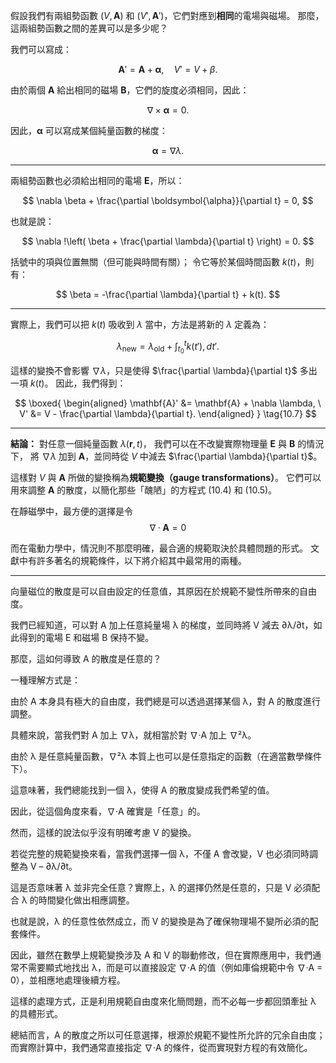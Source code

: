 
假設我們有兩組勢函數 $(V, \mathbf{A})$ 和 $(V', \mathbf{A}')$，它們對應到**相同**的電場與磁場。
那麼，這兩組勢函數之間的差異可以是多少呢？

我們可以寫成：

$$
\mathbf{A}' = \mathbf{A} + \boldsymbol{\alpha}, \quad V' = V + \beta.
$$

由於兩個 $\mathbf{A}$ 給出相同的磁場 $\mathbf{B}$，它們的旋度必須相同，因此：

$$
\nabla \times \boldsymbol{\alpha} = 0.
$$

因此，$\boldsymbol{\alpha}$ 可以寫成某個純量函數的梯度：

$$
\boldsymbol{\alpha} = \nabla \lambda.
$$

---

兩組勢函數也必須給出相同的電場 $\mathbf{E}$，所以：

$$
\nabla \beta + \frac{\partial \boldsymbol{\alpha}}{\partial t} = 0,
$$

也就是說：

$$
\nabla !\left( \beta + \frac{\partial \lambda}{\partial t} \right) = 0.
$$

括號中的項與位置無關（但可能與時間有關）；
令它等於某個時間函數 $k(t)$，則有：

$$
\beta = -\frac{\partial \lambda}{\partial t} + k(t).
$$

---

實際上，我們可以把 $k(t)$ 吸收到 $\lambda$ 當中，方法是將新的 $\lambda$ 定義為：

$$
\lambda_{\text{new}} = \lambda_{\text{old}} + \int_{t_0}^{t} k(t') , dt'.
$$

這樣的變換不會影響 $\nabla \lambda$，只是使得 $\frac{\partial \lambda}{\partial t}$ 多出一項 $k(t)$。
因此，我們得到：

$$
\boxed{
\begin{aligned}
\mathbf{A}' &= \mathbf{A} + \nabla \lambda, \
V' &= V - \frac{\partial \lambda}{\partial t}.
\end{aligned}
}
\tag{10.7}
$$

---

**結論：**
對任意一個純量函數 $\lambda(\mathbf{r}, t)$，
我們可以在不改變實際物理量 $\mathbf{E}$ 與 $\mathbf{B}$ 的情況下，
將 $\nabla \lambda$ 加到 $\mathbf{A}$，並同時從 $V$ 中減去 $\frac{\partial \lambda}{\partial t}$。

這樣對 $V$ 與 $\mathbf{A}$ 所做的變換稱為**規範變換（gauge transformations）**。
它們可以用來調整 $\mathbf{A}$ 的散度，以簡化那些「醜陋」的方程式 (10.4) 和 (10.5)。

在靜磁學中，最方便的選擇是令
$$
\nabla \cdot \mathbf{A} = 0
$$

而在電動力學中，情況則不那麼明確，最合適的規範取決於具體問題的形式。
文獻中有許多著名的規範條件，以下將介紹其中最常用的兩種。

---

向量磁位的散度是可以自由設定的任意值，其原因在於規範不變性所帶來的自由度。

我們已經知道，可以對 A 加上任意純量場 λ 的梯度，並同時將 V 減去 ∂λ/∂t，如此得到的電場 E 和磁場 B 保持不變。

那麼，這如何導致 A 的散度是任意的？

一種理解方式是：

由於 A 本身具有極大的自由度，我們總是可以透過選擇某個 λ，對 A 的散度進行調整。

具體來說，當我們對 A 加上 ∇λ，就相當於對 ∇·A 加上 ∇²λ。

由於 λ 是任意純量函數，∇²λ 本質上也可以是任意指定的函數（在適當數學條件下）。

這意味著，我們總能找到一個 λ，使得 A 的散度變成我們希望的值。

因此，從這個角度來看，∇·A 確實是「任意」的。

然而，這樣的說法似乎沒有明確考慮 V 的變換。

若從完整的規範變換來看，當我們選擇一個 λ，不僅 A 會改變，V 也必須同時調整為 V – ∂λ/∂t。

這是否意味著 λ 並非完全任意？實際上，λ 的選擇仍然是任意的，只是 V 必須配合 λ 的時間變化做出相應調整。

也就是說，λ 的任意性依然成立，而 V 的變換是為了確保物理場不變所必須的配套條件。

因此，雖然在數學上規範變換涉及 A 和 V 的聯動修改，但在實際應用中，我們通常不需要顯式地找出 λ，而是可以直接設定 ∇·A 的值（例如庫倫規範中令 ∇·A = 0），並相應地處理後續方程。

這樣的處理方式，正是利用規範自由度來化簡問題，而不必每一步都回頭牽扯 λ 的具體形式。

總結而言，A 的散度之所以可任意選擇，根源於規範不變性所允許的冗余自由度；而實際計算中，我們通常直接指定 ∇·A 的條件，從而實現對方程的有效簡化。

